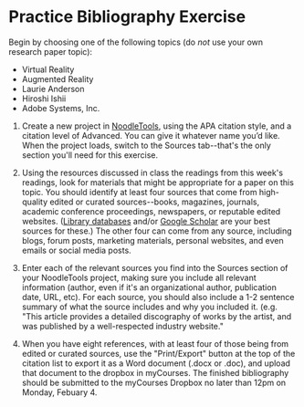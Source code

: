 # Practice Bibliography Exercise

Begin by choosing one of the following topics (do *not* use your own research paper topic):

- Virtual Reality
- Augmented Reality
- Laurie Anderson
- Hiroshi Ishii
- Adobe Systems, Inc.


1. Create a new project in [NoodleTools](http://ezproxy.rit.edu/login?url=http://www.noodletools.com/login.php?group=1370&code=1058), using the APA citation style, and a citation level of Advanced. You can give it whatever name you’d like. When the project loads, switch to the Sources tab--that's the only section you'll need for this exercise.

2. Using the resources discussed in class the readings from this week's readings, look for materials that might be appropriate for a paper on this topic. You should identify at least four sources that come from high-quality edited or curated sources--books, magazines, journals, academic conference proceedings, newspapers, or reputable edited websites. ([Library databases](http://infoguides.rit.edu/c.php?g=332548&p=2234486) and/or [Google Scholar](http://scholar.google.com/) are your best sources for these.) The other four can come from any source, including blogs, forum posts, marketing materials, personal websites, and even emails or social media posts. 

3. Enter each of the relevant sources you find into the Sources section of your NoodleTools project, making sure you include all relevant information (author, even if it's an organizational author, publication date, URL, etc). For each source, you should also include a 1-2 sentence summary of what the source includes and why you included it. (e.g. "This article provides a detailed discography of works by the artist, and was published by a well-respected industry website." 

4. When you have eight references, with at least four of those being from edited or curated sources, use the "Print/Export" button at the top of the citation list to export it as a Word document (.docx or .doc), and upload that document to the dropbox in myCourses. The finished bibliography should be submitted to the myCourses Dropbox no later than 12pm on Monday, Febuary 4.
